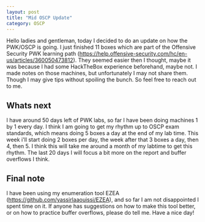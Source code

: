 ```yaml
---
layout: post
title: "Mid OSCP Update"
category: OSCP
---
```


Hello ladies and gentleman, today I decided to do an update on how the PWK/OSCP is going. I just finished 11 boxes which are part of the Offensive Security PWK learning path (https://help.offensive-security.com/hc/en-us/articles/360050473812). They seemed easier then I thought, maybe it was because I had some HackTheBox experience beforehand, maybe not. I made notes on those machines, but unfortunately I may not share them. Though I may give tips without spoiling the bunch. So feel free to reach out to me.

## Whats next

I have around 50 days left of PWK labs, so far I have been doing machines 1 by 1 every day. I think I am going to get my rhythm up to OSCP exam standards, which means doing 5 boxes a day at the end of my lab time. This week i'll start doing 2 boxes per day, the week after that 3 boxes a day, then 4, then 5. I think this will take me around a month of my labtime to get this rhythm. The last 20 days I will focus a bit more on the report and buffer overflows I think.

## Final note

I have been using my enumeration tool EZEA (https://github.com/yassirlaaouissi/EZEA), and so far I am not disappointed I spent time on it. If anyone has suggestions on how to make this tool better, or on how to practice buffer overflows, please do tell me. Have a nice day!
